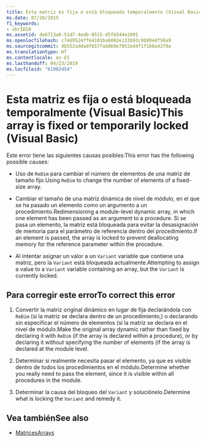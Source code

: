 ```yaml
---
title: Esta matriz es fija o está bloqueada temporalmente (Visual Basic)
ms.date: 07/20/2015
f1_keywords:
- vbrID10
ms.assetid: de6713a6-51d7-4edb-8515-d5fb544e2091
ms.openlocfilehash: c74d9524ff64101ba6002e133b93c9b80e8f50a9
ms.sourcegitcommit: 9b552addadfb57fab0b9e7852ed4f1f1b8a42f8e
ms.translationtype: HT
ms.contentlocale: es-ES
ms.lasthandoff: 04/23/2019
ms.locfileid: "61982454"
---
```

# <a name="this-array-is-fixed-or-temporarily-locked-visual-basic"></a><span data-ttu-id="e06ac-102">Esta matriz es fija o está bloqueada temporalmente (Visual Basic)</span><span class="sxs-lookup"><span data-stu-id="e06ac-102">This array is fixed or temporarily locked (Visual Basic)</span></span>
<span data-ttu-id="e06ac-103">Este error tiene las siguientes causas posibles:</span><span class="sxs-lookup"><span data-stu-id="e06ac-103">This error has the following possible causes:</span></span>  
  
- <span data-ttu-id="e06ac-104">Uso de `ReDim` para cambiar el número de elementos de una matriz de tamaño fijo.</span><span class="sxs-lookup"><span data-stu-id="e06ac-104">Using `ReDim` to change the number of elements of a fixed-size array.</span></span>  
  
- <span data-ttu-id="e06ac-105">Cambiar el tamaño de una matriz dinámica de nivel de módulo, en el que se ha pasado un elemento como un argumento a un procedimiento.</span><span class="sxs-lookup"><span data-stu-id="e06ac-105">Redimensioning a module-level dynamic array, in which one element has been passed as an argument to a procedure.</span></span> <span data-ttu-id="e06ac-106">Si se pasa un elemento, la matriz está bloqueada para evitar la desasignación de memoria para el parámetro de referencia dentro del procedimiento.</span><span class="sxs-lookup"><span data-stu-id="e06ac-106">If an element is passed, the array is locked to prevent deallocating memory for the reference parameter within the procedure.</span></span>  
  
- <span data-ttu-id="e06ac-107">Al intentar asignar un valor a un `Variant` variable que contiene una matriz, pero la `Variant` está bloqueada actualmente.</span><span class="sxs-lookup"><span data-stu-id="e06ac-107">Attempting to assign a value to a `Variant` variable containing an array, but the `Variant` is currently locked.</span></span>  
  
## <a name="to-correct-this-error"></a><span data-ttu-id="e06ac-108">Para corregir este error</span><span class="sxs-lookup"><span data-stu-id="e06ac-108">To correct this error</span></span>  
  
1. <span data-ttu-id="e06ac-109">Convertir la matriz original dinámico en lugar de fija declarándola con `ReDim` (si la matriz se declara dentro de un procedimiento,) o declarando sin especificar el número de elementos (si la matriz se declara en el nivel de módulo.</span><span class="sxs-lookup"><span data-stu-id="e06ac-109">Make the original array dynamic rather than fixed by declaring it with `ReDim` (if the array is declared within a procedure), or by declaring it without specifying the number of elements (if the array is declared at the module level.</span></span>  
  
2. <span data-ttu-id="e06ac-110">Determinar si realmente necesita pasar el elemento, ya que es visible dentro de todos los procedimientos en el módulo.</span><span class="sxs-lookup"><span data-stu-id="e06ac-110">Determine whether you really need to pass the element, since it is visible within all procedures in the module.</span></span>  
  
3. <span data-ttu-id="e06ac-111">Determinar la causa del bloqueo del `Variant` y soluciónelo.</span><span class="sxs-lookup"><span data-stu-id="e06ac-111">Determine what is locking the `Variant` and remedy it.</span></span>  
  
## <a name="see-also"></a><span data-ttu-id="e06ac-112">Vea también</span><span class="sxs-lookup"><span data-stu-id="e06ac-112">See also</span></span>

- [<span data-ttu-id="e06ac-113">Matrices</span><span class="sxs-lookup"><span data-stu-id="e06ac-113">Arrays</span></span>](../../../visual-basic/programming-guide/language-features/arrays/index.md)
